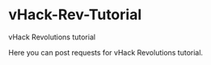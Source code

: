 # vHack-Rev-Tutorial
vHack Revolutions tutorial

Here you can post requests for vHack Revolutions tutorial.
